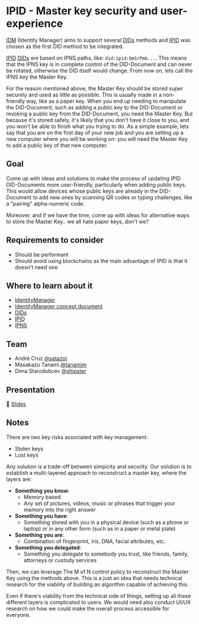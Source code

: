# IPID - Master key security and user-experience

[IDM](https://github.com/ipfs-shipyard/pm-idm) (Identity Manager) aims to support several [DIDs](https://w3c-ccg.github.io/did-spec/) methods and [IPID](https://did-ipid.github.io/ipid-did-method) was chosen as the first DID method to be integrated.

[IPID](https://did-ipid.github.io/ipid-did-method) [DIDs](https://w3c-ccg.github.io/did-spec/) are based on IPNS paths, like: `did:ipid:QmSrPmb...`. This means that the IPNS key is in complete control of the DID-Document and can never be rotated, otherwise the DID itself would change. From now on, lets call the IPNS key the Master Key.

For the reason mentioned above, the Master Key should be stored super securely and used as little as possible. This is usually made in a non-friendly way, like as a paper key. When you end up needing to manipulate the DID-Document, such as adding a public key to the DID-Document or revoking a public key from the DID-Document, you need the Master Key. But because it's stored safely, it's likely that you don't have it close to you, and you won't be able to finish what you trying to do. As a simple example, lets say that you are on the first day of your new job and you are setting up a new computer where you will be working on: you will need the Master Key to add a public key of that new computer.

## Goal

Come up with ideas and solutions to make the process of updating IPID DID-Documents more user-friendly, particularly when adding public keys. This would allow devices whose public keys are already in the DID-Document to add new ones by scanning QR codes or typing challenges, like a "pairing" alpha-numeric code.

Moreover, and if we have the time, come up with ideas for alternative ways to store the Master Key.. we all hate paper keys, don't we?

## Requirements to consider

- Should be performant
- Should avoid using blockchains as the main advantage of IPID is that it doesn't need one

## Where to learn about it

- [IdentityManager](https://github.com/ipfs-shipyard/pm-idm)
- [IdentityManager concept document](https://github.com/ipfs-shipyard/pm-idm/blob/master/docs/idm-concept.md)
- [DIDs](https://w3c-ccg.github.io/did-spec/)
- [IPID](https://did-ipid.github.io/ipid-did-method)
- [IPNS](https://docs.ipfs.io/guides/concepts/ipns/)

## Team

- André Cruz [@satazor](https://github.com/satazor)
- Masakazu Tanami [@tanamim](https://github.com/tanamim)
- Dima Starodubcev [@xhipster](https://github.com/xhipster)

## Presentation

🎤 [Slides](https://docs.google.com/presentation/d/105KwT6ZmcneywGnvUyww5y-u_GHSY0FFQ0yIXZQf7Y0/edit#slide=id.g5c6a5171f6_0_67)

## Notes

There are two key risks associated with key management:

- Stolen keys
- Lost keys

Any solution is a trade-off between simpicity and security. Our solution is to establish a multi-layered approach to reconstruct a master key, where the layers are:

- **Something you know**:
    - Memory based
    - Any set of pictures, videos, music or phrases that trigger your memory into the right answer
- **Something you have**:
    - Something stored with you in a physical device (such as a phone or laptop) or in any other form (such as in a paper or metal plate)
- **Something you are**:
    - Combination of fingerprint, iris, DNA, facial attributes, etc.
- **Something you delegated**:
    - Something you delegate to somebody you trust, like friends, family, attorneys or custody services

Then, we can leverage The M of N control policy to reconstruct the Master Key using the methods above. This is a just an idea that needs technical research for the viability of building an algorithm capable of achieving this.

Even if there's viability from the technical side of things, setting up all these different layers is complicated to users. We would need also conduct UI/UX research on how we could make the overall process accessible for everyone.
